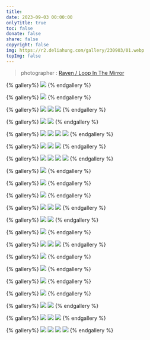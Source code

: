 ```yaml
---
title: 
date: 2023-09-03 00:00:00
onlyTitle: true
toc: false
donate: false
share: false
copyright: false
img: https://r2.deliahung.com/gallery/230903/01.webp
topImg: false
---
```


> photographer : [Raven / Loop In The Mirror](https://www.facebook.com/loopinthemirror) 

{% gallery%}
![](https://r2.deliahung.com/gallery/230903/26.webp)
{% endgallery %}

{% gallery%}
![](https://r2.deliahung.com/gallery/230903/01.webp)
{% endgallery %}

{% gallery%}
![](https://r2.deliahung.com/gallery/230903/02.webp)
![](https://r2.deliahung.com/gallery/230903/03.webp)
![](https://r2.deliahung.com/gallery/230903/04.webp)
{% endgallery %}

{% gallery%}
![](https://r2.deliahung.com/gallery/230903/05.webp)
![](https://r2.deliahung.com/gallery/230903/06.webp)
{% endgallery %}

{% gallery%}
![](https://r2.deliahung.com/gallery/230903/07.webp)
![](https://r2.deliahung.com/gallery/230903/08.webp)
![](https://r2.deliahung.com/gallery/230903/09.webp)
![](https://r2.deliahung.com/gallery/230903/10.webp)
{% endgallery %}

{% gallery%}
![](https://r2.deliahung.com/gallery/230903/11.webp)
![](https://r2.deliahung.com/gallery/230903/12.webp)
![](https://r2.deliahung.com/gallery/230903/13.webp)
{% endgallery %}

{% gallery%}
![](https://r2.deliahung.com/gallery/230903/14.webp)
![](https://r2.deliahung.com/gallery/230903/15.webp)
![](https://r2.deliahung.com/gallery/230903/16.webp)
![](https://r2.deliahung.com/gallery/230903/17.webp)
{% endgallery %}

{% gallery%}
![](https://r2.deliahung.com/gallery/230903/18.webp)
{% endgallery %}

{% gallery%}
![](https://r2.deliahung.com/gallery/230903/19.webp)
{% endgallery %}

{% gallery%}
![](https://r2.deliahung.com/gallery/230903/25.webp)
{% endgallery %}

{% gallery%}
![](https://r2.deliahung.com/gallery/230903/20.webp)
![](https://r2.deliahung.com/gallery/230903/21.webp)
![](https://r2.deliahung.com/gallery/230903/22.webp)
{% endgallery %}

{% gallery%}
![](https://r2.deliahung.com/gallery/230903/23.webp)
![](https://r2.deliahung.com/gallery/230903/24.webp)
{% endgallery %}

{% gallery%}
![](https://r2.deliahung.com/gallery/230903/28.webp)
{% endgallery %}

{% gallery%}
![](https://r2.deliahung.com/gallery/230903/27.webp)
![](https://r2.deliahung.com/gallery/230903/29.webp)
![](https://r2.deliahung.com/gallery/230903/30.webp)
{% endgallery %}

{% gallery%}
![](https://r2.deliahung.com/gallery/230903/31.webp)
{% endgallery %}

{% gallery%}
![](https://r2.deliahung.com/gallery/230903/32.webp)
{% endgallery %}

{% gallery%}
![](https://r2.deliahung.com/gallery/230903/33.webp)
{% endgallery %}

{% gallery%}
![](https://r2.deliahung.com/gallery/230903/34.webp)
{% endgallery %}

{% gallery%}
![](https://r2.deliahung.com/gallery/230903/35.webp)
![](https://r2.deliahung.com/gallery/230903/36.webp)
{% endgallery %}

{% gallery%}
![](https://r2.deliahung.com/gallery/230903/37.webp)
![](https://r2.deliahung.com/gallery/230903/38.webp)
![](https://r2.deliahung.com/gallery/230903/39.webp)
{% endgallery %}

{% gallery%}
![](https://r2.deliahung.com/gallery/230903/40.webp)
![](https://r2.deliahung.com/gallery/230903/41.webp)
![](https://r2.deliahung.com/gallery/230903/42.webp)
![](https://r2.deliahung.com/gallery/230903/43.webp)
{% endgallery %}
